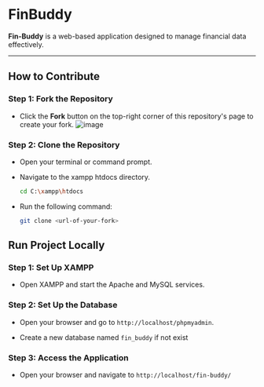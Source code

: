 # FinBuddy

**Fin-Buddy** is a web-based application designed to manage financial data effectively.

---

## How to Contribute

### Step 1: Fork the Repository

- Click the **Fork** button on the top-right corner of this repository's page to create your fork.
  ![image](https://github.com/user-attachments/assets/83d83e4d-c88e-46df-9b25-a3ddd6053556)



### Step 2: Clone the Repository

- Open your terminal or command prompt.

- Navigate to the xampp htdocs directory.
  ```bash
  cd C:\xampp\htdocs
  ```

- Run the following command:
  ```bash
  git clone <url-of-your-fork>
  ```

## Run Project Locally

### Step 1: Set Up XAMPP

- Open XAMPP and start the Apache and MySQL services.

### Step 2: Set Up the Database

- Open your browser and go to `http://localhost/phpmyadmin`.

- Create a new database named `fin_buddy` if not exist

### Step 3: Access the Application

- Open your browser and navigate to `http://localhost/fin-buddy/`
